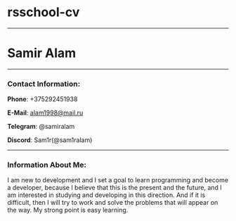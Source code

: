 # rsschool-cv

***
# Samir Alam

***
### Contact Information:
__Phone__: +375292451938

__E-Mail__: alam1998@mail.ru

__Telegram__: @samiralam

__Discord__: Sam1r(@sam1ralam)

---
### Information About Me:
I am new to development and I set a goal to learn programming and become a developer, because I believe that this is the present and the future, and I am interested in studying and developing in this direction. And if it is difficult, then I will try to work and solve the problems that will appear on the way. My strong point is easy learning.

